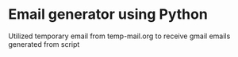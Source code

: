 ﻿# Email generator using Python 
 
 Utilized temporary email from temp-mail.org to receive gmail emails generated from script
